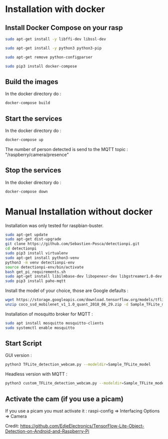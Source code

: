 # Installation with docker

## Install Docker Compose on your rasp
```sh
sudo apt-get install -y libffi-dev libssl-dev
```

```sh
sudo apt-get install -y python3 python3-pip
```

```sh
sudo apt-get remove python-configparser
```

```sh
sudo pip3 install docker-compose
```
## Build the images
In the docker directory do :
```sh
docker-compose build
```

## Start the services
In the docker directory do :
```sh
docker-compose up
```
The number of person detected is send to the MQTT topic : "/raspberry/camera/presence"

## Stop the services
In the docker directory do :
```sh
docker-compose down
```

# Manual Installation without docker
Installation was only tested for raspbian-buster.
```sh
sudo apt-get update
sudo apt-get dist-upgrade
git clone https://github.com/Sebastien-Posca/detectionpi.git
cd detectionpi
sudo pip3 install virtualenv
sudo apt-get install python3-venv
python3 -m venv detectionpi-env
source detectionpi-env/bin/activate
bash get_pi_requirements.sh
sudo apt-get install libilmbase-dev libopenexr-dev libgstreamer1.0-dev libilmbase23
sudo pip3 install paho-mqtt
```
Install the model of your choice, those are Google defaults :
```sh
wget https://storage.googleapis.com/download.tensorflow.org/models/tflite/coco_ssd_mobilenet_v1_1.0_quant_2018_06_29.zip
unzip coco_ssd_mobilenet_v1_1.0_quant_2018_06_29.zip -d Sample_TFLite_model
```
Installation of mosquitto broker for MQTT : 
```sh
sudo apt install mosquitto mosquitto-clients
sudo systemctl enable mosquitto
```

## Start Script
GUI version : 
```sh
python3 TFLite_detection_webcam.py --modeldir=Sample_TFLite_model 
```
Headless version with MQTT :
```sh
python3 custom_TFLite_detection_webcam.py --modeldir=Sample_TFLite_model 
```

## Activate the cam (if you use a picam)
If you use a picam you must activate it : raspi-config => Interfacing Options => Camera


Credit: https://github.com/EdjeElectronics/TensorFlow-Lite-Object-Detection-on-Android-and-Raspberry-Pi
